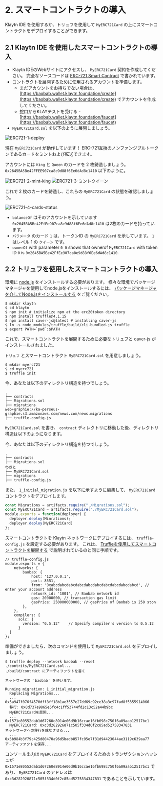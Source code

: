 # 2. スマートコントラクトの導入 <a id="2-deploying-smart-contract"></a>

Klaytn IDE を使用するか、トリュフを使用して `MyERC721Card` の上にスマートコントラクトをデプロイすることができます。

## 2.1 Klaytn IDE を使用したスマートコントラクトの導入 <a id="2-1-deploying-smart-contract-using-klaytn-ide"></a>

* Klaytn IDEのWebサイトにアクセスし、 `MyERC721Card` 契約を作成してください。 完全なソースコードは [ERC-721 Smart Contract](1-erc721.md) で書かれています。
* コントラクトを展開するために使用されるアカウントを準備します。
  * まだアカウントをお持ちでない場合は、 [https://baobab.wallet.klaytn.foundation/create](https://baobab.wallet.klaytn.foundation/create) でアカウントを作成してください。
  * 蛇口からKLAYテストを受ける - [https://baobab.wallet.klaytn.foundation/faucet](https://baobab.wallet.klaytn.foundation/faucet)
* `MyERC721Card.sol` を以下のように展開しましょう。

![ERC721-1-deploy](./images/erc721-1-deploy.png)

現在 `MyERC721Card` が動作しています！ ERC-721互換のノンファンジブルトークンであるカードをミントおよび転送できます。

アカウントには `King` と `Queen` のカードを 2 枚鋳造しましょう。 `0x2645BA5Be42FFEE907ca8e9d88f6Ee6dAd8c1410` 以下のように。

![ERC721-2-mint-king](./images/erc721-2-mint-king.png) ![ERC721-3-ミントクイーン](./images/erc721-3-mint-queen.png)

これで 2 枚のカードを鋳造し、これらの `MyERC721Card` の状態を確認しましょう。

![ERC721-4-cards-status](./images/erc721-4-cards-status.png)

* `balanceOf` はそのアカウントを示しています `0x2645BA5Be42FfEe907ca8e9d88f6Ee6dAd8c1410` は2枚のカードを持っています。
* `パラメータ` のカード `1` は、トークンID の `MyERC721Card` を示しています。 `1` はレベル 1 の `クイーン` です。
* `ownerOf` with parameter `0 0` shows that ownerof `MyERC721Card` with token ID `0` is `0x2645BA5Be42FfEe907ca8e9d88f6Ee6dAd8c1410`.

## 2.2 トリュフを使用したスマートコントラクトの導入 <a id="2-2-deploying-smart-contract-using-truffle"></a>

環境に [node.js](https://nodejs.org/) をインストールする必要があります。 様々な環境でパッケージマネージャを使用してnode.jsをインストールするには、 [パッケージマネージャを介してNode.jsをインストールする](https://nodejs.org/en/download/package-manager/) をご覧ください。

```text
$ mkdir klaytn
$ cd klaytn
$ npm init # initialize npm at the erc20token directory
$ npm install truffle@4.1.15
$ npm install caver-js@latest # installing caver-js
$ ln -s node_modules/truffle/build/cli.bundled.js truffle
$ export PATH=`pwd`:$PATH
```

これで、スマートコントラクトを展開するために必要なトリュフと caver-js がインストールされました。

`トリュフ` とスマートコントラクト `MyERC721Card.sol` を用意しましょう。

```text
$ mkdir myerc721
$ cd myerc721
$ truffle init
```

今、あなたは以下のディレクトリ構造を持つでしょう。

```text
.
├── contracts
├── Migrations.sol
├── migrations
web+graphie://ka-perseus-graphie.s3.amazonaws.com/news.com/news.migrations
├── truffle-config.js
```

`MyERC721Card.sol` を書き、 `contract` ディレクトリに移動した後、ディレクトリ構造は以下のようになります。

今、あなたは以下のディレクトリ構造を持つでしょう。

```text
.
├── contracts
├── Migrations.sol
わざと
├── MyERC721Card.sol
├── migrations
├── truffle-config.js
```

また、 `1_initial_migration.js` を以下に示すように編集して、 `MyERC721Card` コントラクトをデプロイします。

```javascript
const Migrations = artifacts.require("./Migrations.sol");
const MyERC721Card = artifacts.require("./MyERC721Card.sol");
module.exports = function(deployer) {
  deployer.deploy(Minrations);
  deployer.deploy(MyERC721Card)
};
```

スマートコントラクトを Klaytn ネットワークにデプロイするには、 `truffle-config.js` を設定する必要があります。 これは、 [Truffleを使用してスマートコントラクトを展開する](../../../getting-started/quick-start/deploy-a-smart-contract.md#deploying-a-smart-contract-using-truffle) で説明されているのと同じ手順です。

```text
// truffle-config.js
module.exports = {
    networks: {
        baobab: {
            host: '127.0.0.1',
            port: 8551,
            from: '0xabcdabcdabcdabcdabcdabcdabcdabcdabcdabcd', // enter your account address
            network_id: '1001', // Baobab network id
            gas: 20000000, // transaction gas limit
            gasPrice: 250000000000, // gasPrice of Baobab is 250 ston
        },
    },
    compilers: {
      solc: {
        version: "0.5.12"    // Specify compiler's version to 0.5.12
      }
  }
};
```

準備ができましたら、次のコマンドを使用して `MyERC721Card.sol` をデプロイしましょう。

```text
$ truffle deploy --network baobab --reset
./contrits/MyERC721Card.sol...
./build/contract にアーティファクトを書く

ネットワークの 'baobab' を使います。

Running migration: 1_initial_migration.js
  Replacing Migrations...
  ... 0x5a947f076f4570dff8ff18b1ae3557e27dd69c92ce38a3c97fad8f5355914066
  移行: 0x0d737e9865e5fc4c1ff53744fd2c13c52a44b9bc
  MyERC721Cardを展開...
  ... 0x1571e80552dab1d67260e8914e06d9b16ccae16fb698c750f6a09aab12517bc1
  MyERC721Card: 0xc3d282926871c505f334d0f2c85ad52758347831
ネットワークへの移行を成功させる...
  ... 0x5b984b3f79c425d80470a96d5badb857fc05e7f31d94423044ae3119c639aa77
アーティファクトを保存...
```

コンソール出力は `MyERC721Card` をデプロイするためのトランザクションハッシュが `0x1571e80552dab1d67260e8914e06d9b16ccae16fb698c750f6a09aab12517bc1` であり、 `MyERC721Card` のアドレスは `0xc3d282926871c505f334d0f2c85ad5275834347831` であることを示しています。

